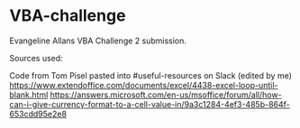 # VBA-challenge
Evangeline Allans VBA Challenge 2 submission.



Sources used:

Code from Tom Pisel pasted into #useful-resources on Slack (edited by me)
https://www.extendoffice.com/documents/excel/4438-excel-loop-until-blank.html
https://answers.microsoft.com/en-us/msoffice/forum/all/how-can-i-give-currency-format-to-a-cell-value-in/9a3c1284-4ef3-485b-864f-653cdd95e2e8
